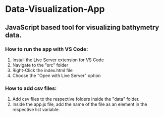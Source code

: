 # Data-Visualization-App

## JavaScript based tool for visualizing bathymetry data.

### How to run the app with VS Code:
1. Install the Live Server extension for VS Code
2. Navigate to the "src" folder
3. Right-Click the index.html file
4. Choose the "Open with Live Server" option

### How to add csv files:
1. Add csv files to the respective folders inside the "data" folder.
2. Inside the app.js file, add the name of the file as an element in the respective list variable.
